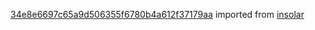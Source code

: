 [34e8e6697c65a9d506355f6780b4a612f37179aa](https://github.com/insolar/insolar/commit/34e8e6697c65a9d506355f6780b4a612f37179aa) imported from [insolar](https://github.com/insolar/insolar)
